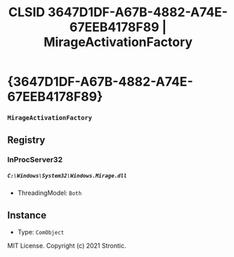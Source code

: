 ﻿---
title: "CLSID 3647D1DF-A67B-4882-A74E-67EEB4178F89 | MirageActivationFactory"
excerpt: What is COM-Object CLSID 3647D1DF-A67B-4882-A74E-67EEB4178F89?
---

# {3647D1DF-A67B-4882-A74E-67EEB4178F89}

### `MirageActivationFactory`

## Registry


### InProcServer32

##### `C:\Windows\System32\Windows.Mirage.dll`
* ThreadingModel: `Both`

## Instance

* Type: `ComObject`

MIT License. Copyright (c) 2021 Strontic.


